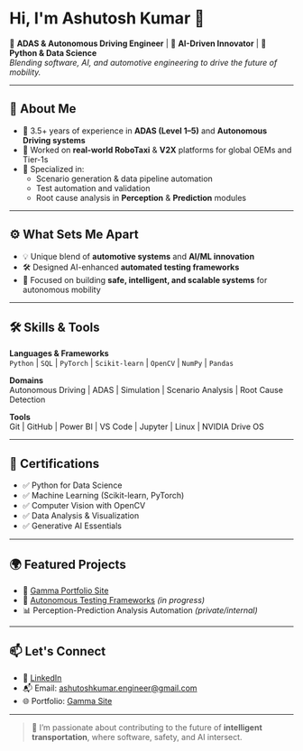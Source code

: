 # Hi, I'm Ashutosh Kumar 👋

🚗 **ADAS & Autonomous Driving Engineer** | 🤖 **AI-Driven Innovator** | 🐍 **Python & Data Science**  
*Blending software, AI, and automotive engineering to drive the future of mobility.*

---

## 🧠 About Me

- 🔧 3.5+ years of experience in **ADAS (Level 1–5)** and **Autonomous Driving systems**
- 🤖 Worked on **real-world RoboTaxi** & **V2X** platforms for global OEMs and Tier-1s
- 🧠 Specialized in:
  - Scenario generation & data pipeline automation  
  - Test automation and validation  
  - Root cause analysis in **Perception** & **Prediction** modules

---

## ⚙️ What Sets Me Apart

- 💡 Unique blend of **automotive systems** and **AI/ML innovation**
- 🛠️ Designed AI-enhanced **automated testing frameworks**
- 🎯 Focused on building **safe, intelligent, and scalable systems** for autonomous mobility

---

## 🛠️ Skills & Tools

**Languages & Frameworks**  
`Python` | `SQL` | `PyTorch` | `Scikit-learn` | `OpenCV` | `NumPy` | `Pandas`

**Domains**  
Autonomous Driving | ADAS | Simulation | Scenario Analysis | Root Cause Detection

**Tools**  
Git | GitHub | Power BI | VS Code | Jupyter | Linux | NVIDIA Drive OS

---

## 📜 Certifications

- ✅ Python for Data Science
- ✅ Machine Learning (Scikit-learn, PyTorch)
- ✅ Computer Vision with OpenCV
- ✅ Data Analysis & Visualization
- ✅ Generative AI Essentials

---

## 🌍 Featured Projects

- 🔗 [Gamma Portfolio Site](https://autonomous-driving-innov-d7ai06c.gamma.site/ashutoshkumar)
- 🧪 [Autonomous Testing Frameworks](https://github.com/rskiaa/gamma-site) *(in progress)*
- 📊 Perception-Prediction Analysis Automation *(private/internal)*

---

## 📫 Let's Connect

- 💼 [LinkedIn](https://www.linkedin.com/in/ashutoshkumar-ai)
- 📬 Email: ashutoshkumar.engineer@gmail.com
- 🌐 Portfolio: [Gamma Site](https://autonomous-driving-innov-d7ai06c.gamma.site/ashutoshkumar)

---

> 🚀 I’m passionate about contributing to the future of **intelligent transportation**, where software, safety, and AI intersect.
